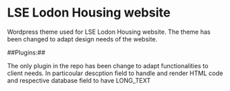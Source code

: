 # LSE Lodon Housing website #

Wordpress theme used for LSE Lodon Housing website.
The theme has been changed to adapt design needs of the website.

##Plugins:##

The only plugin in the repo has been change to adapt functionalities to client needs.
In particoular descption field to handle and render HTML code and respective database field to have LONG_TEXT 



